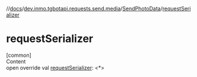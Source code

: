 //[docs](../../../index.md)/[dev.inmo.tgbotapi.requests.send.media](../index.md)/[SendPhotoData](index.md)/[requestSerializer](request-serializer.md)



# requestSerializer  
[common]  
Content  
open override val [requestSerializer](request-serializer.md): <*>  



